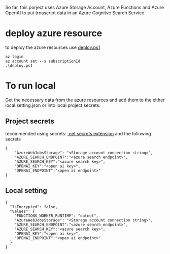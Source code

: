 So far, this porject uses Azure Storage Account, Azure Functions and Azure OpenAI to put trnascript data in an Azure Cognitve Search Service.


# deploy azure resource

to deploy the azure resources use [deploy.ps1](https://github.com/nampacx/MeetingNotes/blob/main/eng/deploy.ps1)

```
az login
az account set --s subscriptionId
.\deploy.ps1
```


# To run local

Get the necessary data from the azure resources and add them to the either local.setting.json or into local project secrets.

## Project secrets
recommended using secrets:  [.net secrets extension](https://marketplace.visualstudio.com/items?itemName=adrianwilczynski.user-secrets)
and the following secrets
```
{
    "AzureWebJobsStorage": "<Storage account connection string>",
    "AZURE_SEARCH_ENDPOINT":"<azure search endpoint>",
    "AZURE_SEARCH_KEY":"<azure search key>",
    "OPENAI_KEY":"<open ai key>",
    "OPENAI_ENDPOINT":"<open ai endpoint>"
}
```

## Local setting
```
{
  "IsEncrypted": false,
  "Values": {
    "FUNCTIONS_WORKER_RUNTIME": "dotnet",
    "AzureWebJobsStorage": "<Storage account connection string>",
    "AZURE_SEARCH_ENDPOINT":"<azure search endpoint>",
    "AZURE_SEARCH_KEY":"<azure search key>",
    "OPENAI_KEY":"<open ai key>",
    "OPENAI_ENDPOINT":"<open ai endpoint>"
  }
}
```



